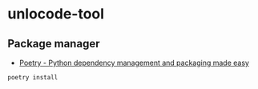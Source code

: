 # unlocode-tool

## Package manager

- [Poetry - Python dependency management and packaging made easy](https://python-poetry.org/)

```bash
poetry install
```
